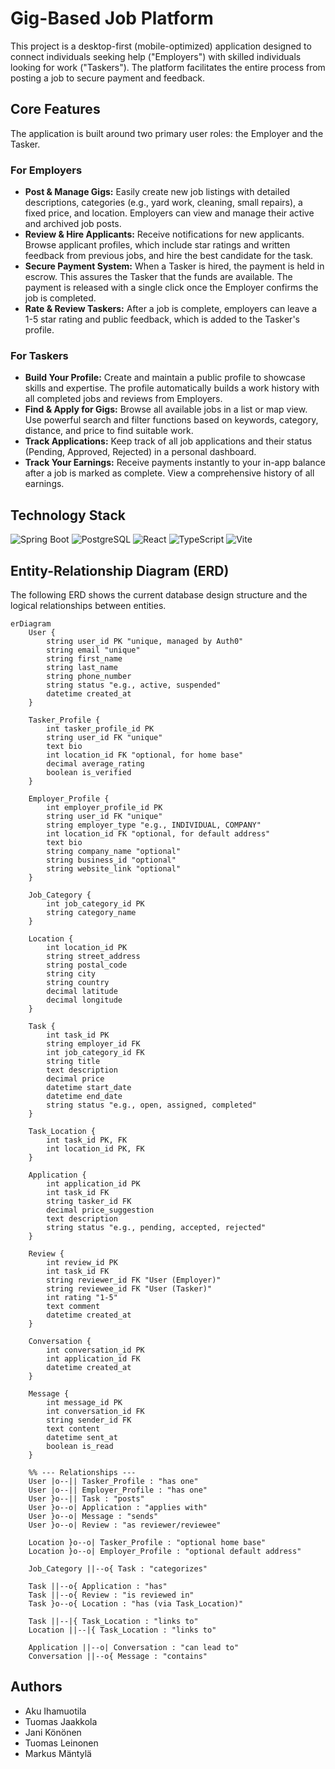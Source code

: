 # Gig-Based Job Platform

This project is a desktop-first (mobile-optimized) application designed to connect individuals seeking help ("Employers") with skilled individuals looking for work ("Taskers"). The platform facilitates the entire process from posting a job to secure payment and feedback.

## Core Features

The application is built around two primary user roles: the Employer and the Tasker.

### For Employers
* **Post & Manage Gigs:** Easily create new job listings with detailed descriptions, categories (e.g., yard work, cleaning, small repairs), a fixed price, and location. Employers can view and manage their active and archived job posts.
* **Review & Hire Applicants:** Receive notifications for new applicants. Browse applicant profiles, which include star ratings and written feedback from previous jobs, and hire the best candidate for the task.
* **Secure Payment System:** When a Tasker is hired, the payment is held in escrow. This assures the Tasker that the funds are available. The payment is released with a single click once the Employer confirms the job is completed.
* **Rate & Review Taskers:** After a job is complete, employers can leave a 1-5 star rating and public feedback, which is added to the Tasker's profile.

### For Taskers
* **Build Your Profile:** Create and maintain a public profile to showcase skills and expertise. The profile automatically builds a work history with all completed jobs and reviews from Employers.
* **Find & Apply for Gigs:** Browse all available jobs in a list or map view. Use powerful search and filter functions based on keywords, category, distance, and price to find suitable work.
* **Track Applications:** Keep track of all job applications and their status (Pending, Approved, Rejected) in a personal dashboard.
* **Track Your Earnings:** Receive payments instantly to your in-app balance after a job is marked as complete. View a comprehensive history of all earnings.

## Technology Stack
![Spring Boot](https://img.shields.io/badge/Spring_Boot-6DB33F?style=for-the-badge&logo=spring-boot&logoColor=white)
![PostgreSQL](https://img.shields.io/badge/PostgreSQL-316192?style=for-the-badge&logo=postgresql&logoColor=white)
![React](https://img.shields.io/badge/React-20232A?style=for-the-badge&logo=react&logoColor=61DAFB)
![TypeScript](https://img.shields.io/badge/TypeScript-007ACC?style=for-the-badge&logo=typescript&logoColor=white)
![Vite](https://img.shields.io/badge/Vite-646CFF?style=for-the-badge&logo=vite&logoColor=white)


## Entity-Relationship Diagram (ERD)

The following ERD shows the current database design structure and the logical relationships between entities.
```mermaid
erDiagram
    User {
        string user_id PK "unique, managed by Auth0"
        string email "unique"
        string first_name
        string last_name
        string phone_number
        string status "e.g., active, suspended"
        datetime created_at
    }

    Tasker_Profile {
        int tasker_profile_id PK
        string user_id FK "unique"
        text bio
        int location_id FK "optional, for home base"
        decimal average_rating
        boolean is_verified
    }

    Employer_Profile {
        int employer_profile_id PK
        string user_id FK "unique"
        string employer_type "e.g., INDIVIDUAL, COMPANY"
        int location_id FK "optional, for default address"
        text bio
        string company_name "optional"
        string business_id "optional"
        string website_link "optional"
    }

    Job_Category {
        int job_category_id PK
        string category_name
    }

    Location {
        int location_id PK
        string street_address
        string postal_code
        string city
        string country
        decimal latitude
        decimal longitude
    }

    Task {
        int task_id PK
        string employer_id FK
        int job_category_id FK
        string title
        text description
        decimal price
        datetime start_date
        datetime end_date
        string status "e.g., open, assigned, completed"
    }

    Task_Location {
        int task_id PK, FK
        int location_id PK, FK
    }

    Application {
        int application_id PK
        int task_id FK
        string tasker_id FK
        decimal price_suggestion
        text description
        string status "e.g., pending, accepted, rejected"
    }

    Review {
        int review_id PK
        int task_id FK
        string reviewer_id FK "User (Employer)"
        string reviewee_id FK "User (Tasker)"
        int rating "1-5"
        text comment
        datetime created_at
    }

    Conversation {
        int conversation_id PK
        int application_id FK
        datetime created_at
    }

    Message {
        int message_id PK
        int conversation_id FK
        string sender_id FK
        text content
        datetime sent_at
        boolean is_read
    }

    %% --- Relationships ---
    User |o--|| Tasker_Profile : "has one"
    User |o--|| Employer_Profile : "has one"
    User }o--|| Task : "posts"
    User }o--o| Application : "applies with"
    User }o--o| Message : "sends"
    User }o--o| Review : "as reviewer/reviewee"

    Location }o--o| Tasker_Profile : "optional home base"
    Location }o--o| Employer_Profile : "optional default address"

    Job_Category ||--o{ Task : "categorizes"

    Task ||--o{ Application : "has"
    Task ||--o{ Review : "is reviewed in"
    Task }o--o{ Location : "has (via Task_Location)"

    Task ||--|{ Task_Location : "links to"
    Location ||--|{ Task_Location : "links to"

    Application ||--o| Conversation : "can lead to"
    Conversation ||--o{ Message : "contains"
```

## Authors
* Aku Ihamuotila
* Tuomas Jaakkola
* Jani Könönen
* Tuomas Leinonen
* Markus Mäntylä
